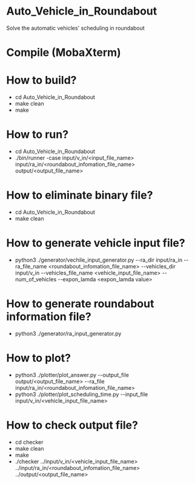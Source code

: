 # Auto_Vehicle_in_Roundabout
Solve the automatic vehicles' scheduling in roundabout

# Compile (MobaXterm)
# How to build? 
- cd Auto_Vehicle_in_Roundabout
- make clean
- make

# How to run?
- cd Auto_Vehicle_in_Roundabout
- ./bin/runner -case<index> input/v_in/<input_file_name> input/ra_in/<roundabout_infomation_file_name> output/<output_file_name>

# How to eliminate binary file?
- cd Auto_Vehicle_in_Roundabout
- make clean

# How to generate vehicle input file?
- python3 ./generator/vechile_input_generator.py --ra_dir input/ra_in --ra_file_name <roundabout_infomation_file_name> --vehicles_dir input/v_in --vehicles_file_name <vehicle_input_file_name> --num_of_vehicles <number of vehicles> --expon_lamda <expon_lamda value>

# How to generate roundabout information file?
- python3 ./generator/ra_input_generator.py

# How to plot?
- python3 ./plotter/plot_answer.py --output_file output/<output_file_name> --ra_file input/ra_in/<roundabout_infomation_file_name>
- python3 ./plotter/plot_scheduling_time.py --input_file input/v_in/<vehicle_input_file_name>

# How to check output file?
- cd checker
- make clean
- make
- ./checker ../input/v_in/<vehicle_input_file_name> ../input/ra_in/<roundabout_infomation_file_name> ../output/<output_file_name>



